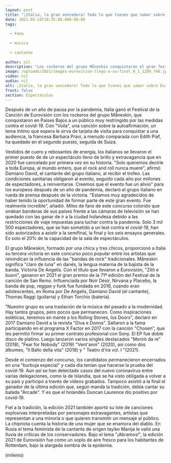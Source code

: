 ```yaml
---
layout: post
title: "¡Italia, la gran vencedora! Todo lo que tienes que saber sobre Eurovisión 2021"
date: 2021-05-24T18:35:00.000-06:00
tags:
  
  - Fama
  
  - musica
  
  - cantante
  
author: nil
description: "Los rockeros del grupo Måneskin conquistaron el gran festival de música europeo, mientras que en segundo lugar quedó la francesa Barbara Pravi. "
image: /uploads/2021/images-eurovision-llego-a-su-final_0_1_1200_746.jpg
video: nil
audio: nil
alt: ¡Italia, la gran vencedora! Todo lo que tienes que saber sobre Eurovisión 2021
front: false
section: Espectáculos
---
```


Después de un año de pausa por la pandemia, Italia ganó el Festival de la Canción de Eurovisión con los rockeros del grupo Måneskin, que conquistaron en Países Bajos a un público muy restringido por las medidas contra el covid-19. Con "Voila", una canción sobre la autoafirmación, un tema íntimo que espera le sirva de tarjeta de visita para conquistar a una audiencia, la francesa Barbara Pravi, a menudo comparada con Edith Piaf, ha quedado en el segundo puesto, seguida de Suiza. 

Vestidos de cuero y rebosantes de energía, los italianos se llevaron el primer puesto de de un espectáculo lleno de brillo y extravagancia que en 2020 fue cancelado por primera vez en su historia. "Solo queremos decirle a toda Europa, al mundo entero, que el rock and roll nunca muere", afirmó Damiano David, el cantante del grupo italiano, al recibir el trofeo. Las condiciones sanitarias obligaron al evento, seguido cada año por millones de espectadores, a reinventarse.
Creemos que el evento fue un alivio" para los europeos después de un año de pandemia, declaró el grupo italiano en rueda de prensa después de la victoria. "Estamos muy agradecidos de haber tenido la oportunidad de formar parte de este gran evento. Fue realmente increíble", añadió. 
Miles de fans de este concurso colorido que ondean banderas de sus países frente a las cámaras de televisión se han quedado con las ganar de ir a la ciudad holandesa debido a las restricciones de viaje impuestas para luchar contra la pandemia. Solo 3 mil 500 espectadores, que se han sometido a un test contra el covid-19, han sido autorizados a asistir a la semifinal, la final y los seis ensayos generales. Es solo el 20% de la capacidad de la sala de espectáculos. 

El grupo Måneskin, formado por una chica y tres chicos, proporcionó a Italia su tercera victoria en este concurso poco popular entre los artistas que reivindican la influencia de las "bandas de rock" tradicionales. Måneskin significa "claro de luna" en danés, la lengua materna de la bajista de la banda, Victoria De Angelis. Con el título que llevaron a Eurovisión, "Zitti e buoni", ganaron en 2021 el gran premio de la 71ª edición del Festival de la canción de San Remo. Influenciada por Noir Désir, Nirvana y Placebo, la banda de pop, reggae y funk fue fundada en 2016, cuando eran adolescentes, en Roma por De Angelis, Damiano David (el cantante), Thomas Raggi (guitarra) y Ethan Torchio (batería). 

"Nuestro grupo es una traslación de la música del pasado a la modernidad. Hay tantos grupos, pero pocos que permanecen. Como inspiraciones estéticas, tenemos en mente a los Rolling Stones, los Doors", declaró en 2017 Damiano David a la revista "Diva e Donna". Saltaron a la fama participando en el programa X Factor en 2017 con la canción "Chosen", que les permitió firmar su primer contrato profesional con Sony. El EP fue doble disco de platino. Luego lanzaron varios singles destacados "Morirò da re" (2018), "Fear for Nobody" (2019) "Vent'anni" (2020), así como dos álbumes, "Il Ballo della vita" (2018) y " Teatro d'ira vol. I "(2021). 

Desde el comienzo del concurso, los candidatos permanecieron encerrados en una "burbuja especial" y cada día tenían que hacerse la prueba del covid-19. Aun así se han detectado casos del nuevo coronavirus entre varias delegaciones, como la de Islandia, que se ha visto obligada a volver a su país y participó a través de vídeos grabados. Tampoco asistió a la final el ganador de la última edición que, según manda la tradición, debía cantar su balada "Arcade". Y es que el holandés Duncan Laurence dio positivo por covid-19. 

Fiel a la tradición, la edición 2021 también aportó su lote de canciones explosivas interpretadas por personajes extravagantes, artistas que representan a una minoría o que quieren transmitir un mensaje al público. La chipriota cuenta la historia de una mujer que se enamora del diablo. En Rusia el tema feminista de la cantante de origen tayiko Manija le valió una lluvia de críticas de los conservadores. Bajo el lema "¡Abramos!", la edición 2021 de Eurovisión fue como un soplo de aire fresco para los habitantes de Rotterdam, bajo la alargada sombra de la epidemia. 

(milenio)